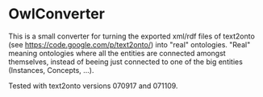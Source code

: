 OwlConverter
============

This is a small converter for turning the exported xml/rdf files of text2onto
(see https://code.google.com/p/text2onto/) into "real" ontologies.
"Real" meaning ontologies where all the entities are connected amongst themselves,
instead of beeing just connected to one of the big entities (Instances, Concepts, ...).

Tested with text2onto versions 070917 and 071109.
